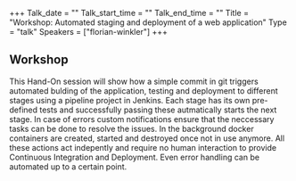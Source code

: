 +++
Talk_date = ""
Talk_start_time = ""
Talk_end_time = ""
Title = "Workshop: Automated staging and deployment of a web application"
Type = "talk"
Speakers = ["florian-winkler"]
+++

## Workshop

This Hand-On session will show how a simple commit in git
triggers automated bulding of the application, testing and deployment to
different stages using a pipeline project in Jenkins. Each stage has its
own pre-defined tests and successfully passing these autmatically starts
the next stage. In case of errors custom notifications ensure that the
neccessary tasks can be done to resolve the issues. In the background
docker containers are created, started and destroyed once not in use
anymore. All these actions act indepently and require no human
interaction to provide Continuous Integration and Deployment. Even error
handling can be automated up to a certain point.
